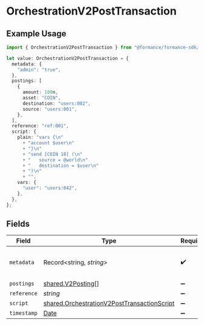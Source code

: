 # OrchestrationV2PostTransaction

## Example Usage

```typescript
import { OrchestrationV2PostTransaction } from "@formance/formance-sdk/sdk/models/shared";

let value: OrchestrationV2PostTransaction = {
  metadata: {
    "admin": "true",
  },
  postings: [
    {
      amount: 100n,
      asset: "COIN",
      destination: "users:002",
      source: "users:001",
    },
  ],
  reference: "ref:001",
  script: {
    plain: "vars {\n"
      + "account $user\n"
      + "}\n"
      + "send [COIN 10] (\n"
      + "	source = @world\n"
      + "	destination = $user\n"
      + ")\n"
      + "",
    vars: {
      "user": "users:042",
    },
  },
};
```

## Fields

| Field                                                                                                             | Type                                                                                                              | Required                                                                                                          | Description                                                                                                       | Example                                                                                                           |
| ----------------------------------------------------------------------------------------------------------------- | ----------------------------------------------------------------------------------------------------------------- | ----------------------------------------------------------------------------------------------------------------- | ----------------------------------------------------------------------------------------------------------------- | ----------------------------------------------------------------------------------------------------------------- |
| `metadata`                                                                                                        | Record<string, *string*>                                                                                          | :heavy_check_mark:                                                                                                | N/A                                                                                                               | {<br/>"admin": "true"<br/>}                                                                                       |
| `postings`                                                                                                        | [shared.V2Posting](../../../sdk/models/shared/v2posting.md)[]                                                     | :heavy_minus_sign:                                                                                                | N/A                                                                                                               |                                                                                                                   |
| `reference`                                                                                                       | *string*                                                                                                          | :heavy_minus_sign:                                                                                                | N/A                                                                                                               | ref:001                                                                                                           |
| `script`                                                                                                          | [shared.OrchestrationV2PostTransactionScript](../../../sdk/models/shared/orchestrationv2posttransactionscript.md) | :heavy_minus_sign:                                                                                                | N/A                                                                                                               |                                                                                                                   |
| `timestamp`                                                                                                       | [Date](https://developer.mozilla.org/en-US/docs/Web/JavaScript/Reference/Global_Objects/Date)                     | :heavy_minus_sign:                                                                                                | N/A                                                                                                               |                                                                                                                   |
